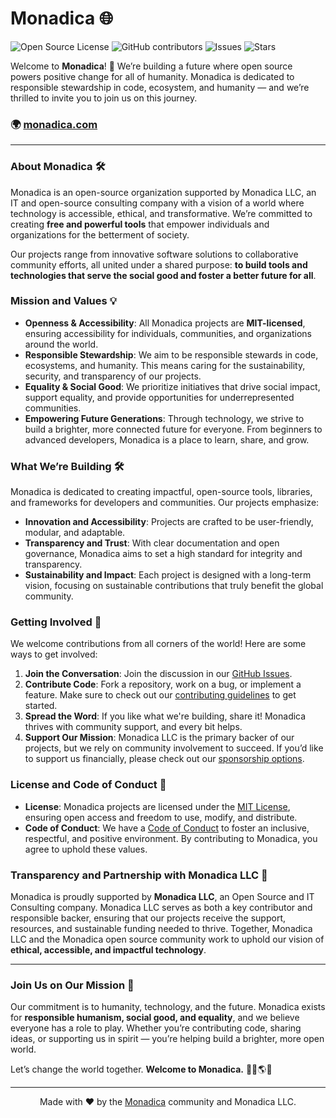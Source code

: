 # Monadica 🌐

![Open Source License](https://img.shields.io/badge/license-MIT-blue) 
![GitHub contributors](https://img.shields.io/github/contributors/monadica/monadica) 
![Issues](https://img.shields.io/github/issues/monadica/monadica) 
![Stars](https://img.shields.io/github/stars/monadica/monadica?style=social)

Welcome to **Monadica**! 🎉 We’re building a future where open source powers positive change for all of humanity. Monadica is dedicated to responsible stewardship in code, ecosystem, and humanity — and we’re thrilled to invite you to join us on this journey.

### 🌍 [monadica.com](https://monadica.com)

---

### About Monadica 🛠️

Monadica is an open-source organization supported by Monadica LLC, an IT and open-source consulting company with a vision of a world where technology is accessible, ethical, and transformative. We’re committed to creating **free and powerful tools** that empower individuals and organizations for the betterment of society.

Our projects range from innovative software solutions to collaborative community efforts, all united under a shared purpose: **to build tools and technologies that serve the social good and foster a better future for all**.

### Mission and Values 💡

- **Openness & Accessibility**: All Monadica projects are **MIT-licensed**, ensuring accessibility for individuals, communities, and organizations around the world.
- **Responsible Stewardship**: We aim to be responsible stewards in code, ecosystems, and humanity. This means caring for the sustainability, security, and transparency of our projects.
- **Equality & Social Good**: We prioritize initiatives that drive social impact, support equality, and provide opportunities for underrepresented communities.
- **Empowering Future Generations**: Through technology, we strive to build a brighter, more connected future for everyone. From beginners to advanced developers, Monadica is a place to learn, share, and grow.

### What We’re Building 🛠️

Monadica is dedicated to creating impactful, open-source tools, libraries, and frameworks for developers and communities. Our projects emphasize:

- **Innovation and Accessibility**: Projects are crafted to be user-friendly, modular, and adaptable.
- **Transparency and Trust**: With clear documentation and open governance, Monadica aims to set a high standard for integrity and transparency.
- **Sustainability and Impact**: Each project is designed with a long-term vision, focusing on sustainable contributions that truly benefit the global community.

### Getting Involved 🙌

We welcome contributions from all corners of the world! Here are some ways to get involved:

1. **Join the Conversation**: Join the discussion in our [GitHub Issues](https://github.com/monadica/monadica/issues).
2. **Contribute Code**: Fork a repository, work on a bug, or implement a feature. Make sure to check out our [contributing guidelines](https://github.com/monadica/monadica/blob/main/CONTRIBUTING.md) to get started.
3. **Spread the Word**: If you like what we're building, share it! Monadica thrives with community support, and every bit helps.
4. **Support Our Mission**: Monadica LLC is the primary backer of our projects, but we rely on community involvement to succeed. If you’d like to support us financially, please check out our [sponsorship options](https://github.com/sponsors/monadica).

### License and Code of Conduct 📜

- **License**: Monadica projects are licensed under the [MIT License](https://opensource.org/licenses/MIT), ensuring open access and freedom to use, modify, and distribute.
- **Code of Conduct**: We have a [Code of Conduct](https://github.com/monadica/monadica/blob/main/CODE_OF_CONDUCT.md) to foster an inclusive, respectful, and positive environment. By contributing to Monadica, you agree to uphold these values.

### Transparency and Partnership with Monadica LLC 💼

Monadica is proudly supported by **Monadica LLC**, an Open Source and IT Consulting company. Monadica LLC serves as both a key contributor and responsible backer, ensuring that our projects receive the support, resources, and sustainable funding needed to thrive. Together, Monadica LLC and the Monadica open source community work to uphold our vision of **ethical, accessible, and impactful technology**.

---

### Join Us on Our Mission 🌱

Our commitment is to humanity, technology, and the future. Monadica exists for **responsible humanism, social good, and equality**, and we believe everyone has a role to play. Whether you’re contributing code, sharing ideas, or supporting us in spirit — you’re helping build a brighter, more open world.

Let’s change the world together. **Welcome to Monadica.** 🧑‍💻🌎💡

---

<p align="center">
Made with ❤️ by the <a href="https://monadica.com">Monadica</a> community and Monadica LLC.
</p>
